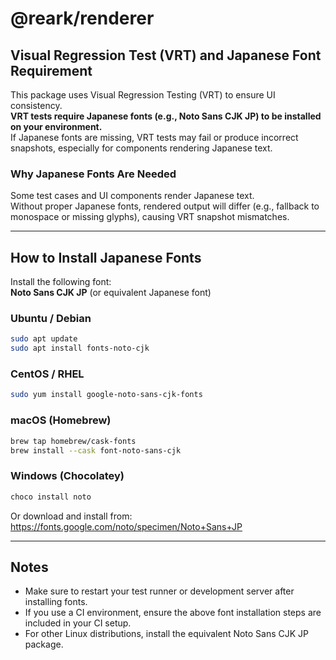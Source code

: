 # @reark/renderer

## Visual Regression Test (VRT) and Japanese Font Requirement

This package uses Visual Regression Testing (VRT) to ensure UI consistency.  
**VRT tests require Japanese fonts (e.g., Noto Sans CJK JP) to be installed on your environment.**  
If Japanese fonts are missing, VRT tests may fail or produce incorrect snapshots, especially for components rendering Japanese text.

### Why Japanese Fonts Are Needed

Some test cases and UI components render Japanese text.  
Without proper Japanese fonts, rendered output will differ (e.g., fallback to monospace or missing glyphs), causing VRT snapshot mismatches.

---

## How to Install Japanese Fonts

Install the following font:  
**Noto Sans CJK JP** (or equivalent Japanese font)

### Ubuntu / Debian

```sh
sudo apt update
sudo apt install fonts-noto-cjk
```

### CentOS / RHEL

```sh
sudo yum install google-noto-sans-cjk-fonts
```

### macOS (Homebrew)

```sh
brew tap homebrew/cask-fonts
brew install --cask font-noto-sans-cjk
```

### Windows (Chocolatey)

```sh
choco install noto
```

Or download and install from:  
https://fonts.google.com/noto/specimen/Noto+Sans+JP

---

## Notes

- Make sure to restart your test runner or development server after installing fonts.
- If you use a CI environment, ensure the above font installation steps are included in your CI setup.
- For other Linux distributions, install the equivalent Noto Sans CJK JP package.
